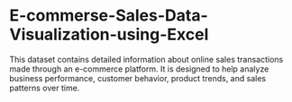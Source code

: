 # E-commerse-Sales-Data-Visualization-using-Excel
This dataset contains detailed information about online sales transactions made through an e-commerce platform. It is designed to help analyze business performance, customer behavior, product trends, and sales patterns over time.
